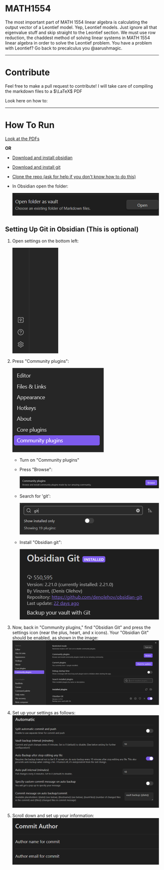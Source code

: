 # MATH1554

The most important part of MATH 1554 linear algebra is calculating the output vector of a Leontief model. Yep, Leontief models. Just ignore all that eigenvalue stuff and skip straight to the Leontief section. We must use row reduction, the chaddest method of solving linear systems in MATH 1554 linear algebra in order to solve the Leontief problem. You have a problem with Leontief? Go back to precalculus you @aarushmagic.

***
# Contribute

Feel free to make a pull request to contribute! I will take care of compiling the markdown files to a $\LaTeX$ PDF 

Look here on how to: 

***
# How To Run
[Look at the PDFs](./pdf/)

**OR**

- [Download and install obsidian](https://obsidian.md/download) 
- [Download and install git](https://git-scm.com/downloads) 
- [Clone the repo (ask for help if you don't know how to do this)](https://youtu.be/Vz0z7cS4H44?si=tcIEy3i_U2F2gMdS&t=90)
- In Obsidian open the folder:
  
  ![](README%20pics/Pasted%20image%2020230822122443.png)
## Setting Up Git in Obsidian (This is optional)

1. Open settings on the bottom left:

   ![](README%20pics/Pasted%20image%2020230822122625.png)

2. Press "Community plugins":

   ![](README%20pics/Pasted%20image%2020230822122702.png)

   - Turn on "Community plugins"
   - Press "Browse":
   
     ![](README%20pics/Pasted%20image%2020230822122836.png)

   - Search for 'git':
   
     ![](README%20pics/Pasted%20image%2020230822123022.png)

   - Install "Obsidian git":
   
     ![](README%20pics/Pasted%20image%2020230822123102.png)

3. Now, back in "Community plugins," find "Obsidian Git" and press the settings icon (near the plus, heart, and x icons). Your "Obsidian Git" should be enabled, as shown in the image:
   ![](README%20pics/Pasted%20image%2020230822123207.png)

4. Set up your settings as follows:
   ![](README%20pics/Pasted%20image%2020230822123447.png)

5. Scroll down and set up your information:
   ![](README%20pics/Pasted%20image%2020230822123530.png)


